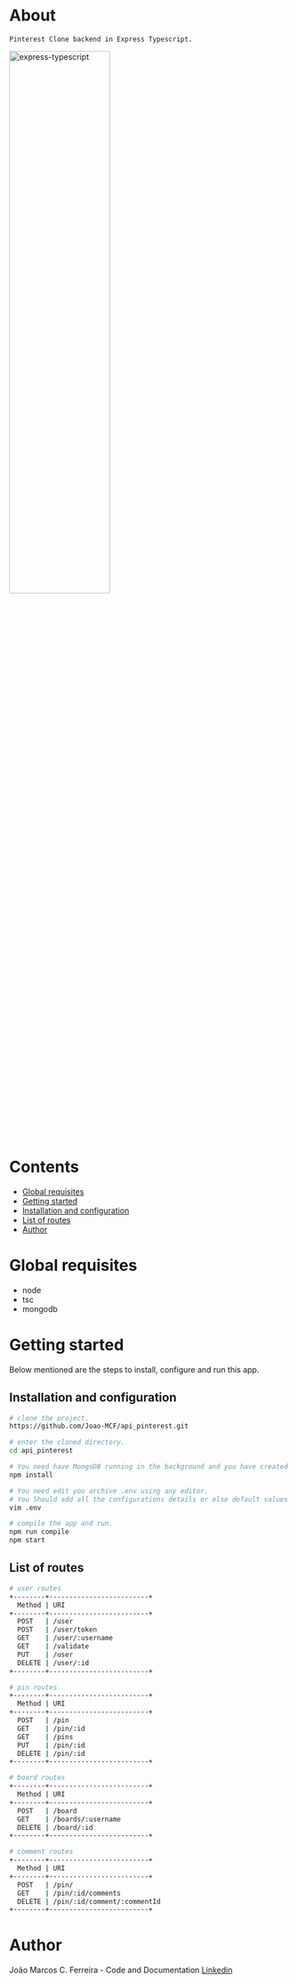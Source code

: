 # About

```
Pinterest Clone backend in Express Typescript.
```

<img alt="express-typescript" src="https://geekyants.github.io/express-typescript/public/images/express-typescript.png" height="50%" width="60%">

# Contents

- [Global requisites](#global-requisites)
- [Getting started](#getting-started)
- [Installation and configuration](#installation-and-configuration)
- [List of routes](#list-of-routes)
- [Author](#author)

# Global requisites

- node
- tsc
- mongodb

# Getting started

Below mentioned are the steps to install, configure and run this app.

## Installation and configuration

```bash
# clone the project.
https://github.com/Joao-MCF/api_pinterest.git

# enter the cloned directory.
cd api_pinterest
```

```bash
# You need have MongoDB running in the background and you have created the database.
npm install

# You need edit you archive .env using any editor.
# You Should add all the configurations details or else default values will be used.
vim .env

# compile the app and run.
npm run compile
npm start
```

## List of routes

```bash
# user routes
+--------+-------------------------+
  Method | URI
+--------+-------------------------+
  POST   | /user
  POST   | /user/token
  GET    | /user/:username
  GET    | /validate
  PUT    | /user
  DELETE | /user/:id
+--------+-------------------------+

# pin routes
+--------+-------------------------+
  Method | URI
+--------+-------------------------+
  POST   | /pin
  GET    | /pin/:id
  GET    | /pins
  PUT    | /pin/:id
  DELETE | /pin/:id
+--------+-------------------------+

# board routes
+--------+-------------------------+
  Method | URI
+--------+-------------------------+
  POST   | /board
  GET    | /boards/:username
  DELETE | /board/:id
+--------+-------------------------+

# comment routes
+--------+-------------------------+
  Method | URI
+--------+-------------------------+
  POST   | /pin/
  GET    | /pin/:id/comments
  DELETE | /pin/:id/comment/:commentId
+--------+-------------------------+

```

# Author

João Marcos C. Ferreira - Code and Documentation [Linkedin](https://www.linkedin.com/in/joao-mcf/)
